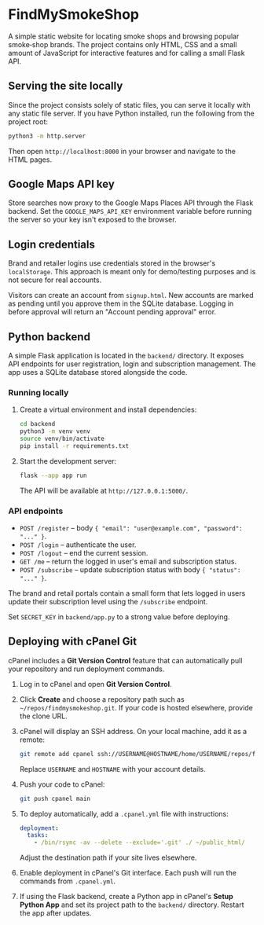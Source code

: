 # FindMySmokeShop

A simple static website for locating smoke shops and browsing popular smoke‑shop brands. The project contains only HTML, CSS and a small amount of JavaScript for interactive features and for calling a small Flask API.

## Serving the site locally

Since the project consists solely of static files, you can serve it locally with any static file server. If you have Python installed, run the following from the project root:

```bash
python3 -m http.server
```

Then open `http://localhost:8000` in your browser and navigate to the HTML pages.

## Google Maps API key

Store searches now proxy to the Google Maps Places API through the Flask backend. Set the `GOOGLE_MAPS_API_KEY` environment variable before running the server so your key isn't exposed to the browser.

## Login credentials

Brand and retailer logins use credentials stored in the browser's
`localStorage`. This approach is meant only for demo/testing purposes and is
not secure for real accounts.

Visitors can create an account from `signup.html`. New accounts are marked as
pending until you approve them in the SQLite database. Logging in before
approval will return an "Account pending approval" error.



## Python backend

A simple Flask application is located in the `backend/` directory. It exposes API
endpoints for user registration, login and subscription management. The app uses
a SQLite database stored alongside the code.

### Running locally

1. Create a virtual environment and install dependencies:

   ```bash
   cd backend
   python3 -m venv venv
   source venv/bin/activate
   pip install -r requirements.txt
   ```

2. Start the development server:

   ```bash
   flask --app app run
   ```

   The API will be available at `http://127.0.0.1:5000/`.

### API endpoints

- `POST /register` – body `{ "email": "user@example.com", "password": "..." }`.
- `POST /login` – authenticate the user.
- `POST /logout` – end the current session.
- `GET /me` – return the logged in user's email and subscription status.
- `POST /subscribe` – update subscription status with body `{ "status": "..." }`.

The brand and retail portals contain a small form that lets logged in users
update their subscription level using the `/subscribe` endpoint.

Set `SECRET_KEY` in `backend/app.py` to a strong value before deploying.

## Deploying with cPanel Git

cPanel includes a **Git Version Control** feature that can automatically pull your repository and run deployment commands.

1. Log in to cPanel and open **Git Version Control**.
2. Click **Create** and choose a repository path such as `~/repos/findmysmokeshop.git`. If your code is hosted elsewhere, provide the clone URL.
3. cPanel will display an SSH address. On your local machine, add it as a remote:

   ```bash
   git remote add cpanel ssh://USERNAME@HOSTNAME/home/USERNAME/repos/findmysmokeshop.git
   ```

   Replace `USERNAME` and `HOSTNAME` with your account details.

4. Push your code to cPanel:

   ```bash
   git push cpanel main
   ```

5. To deploy automatically, add a `.cpanel.yml` file with instructions:

   ```yaml
   deployment:
     tasks:
       - /bin/rsync -av --delete --exclude='.git' ./ ~/public_html/
   ```

   Adjust the destination path if your site lives elsewhere.

6. Enable deployment in cPanel's Git interface. Each push will run the commands from `.cpanel.yml`.

7. If using the Flask backend, create a Python app in cPanel's **Setup Python App** and set its project path to the `backend/` directory. Restart the app after updates.

